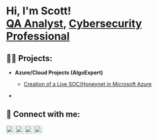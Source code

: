 <h1>Hi, I'm Scott! <br/><a href="https://github.com/ssatterfi">QA Analyst</a>, <a href="https://www.linkedin.com/in/scott-satterfield-pcm/">Cybersecurity Professional</a>  

<h2>👨‍💻 Projects:</h2>

- <b>Azure/Cloud Projects (AlgoExpert)</b>
  - [Creation of a Live SOC/Honeynet in Microsoft Azure](https://github.com/ssatterfi/Cloud-Azure-SOC)

  
- <b></b>
  
<h2> 🤳 Connect with me:</h2>

[<img align="left" alt="ScottSatterfield | YouTube" width="22px" src="https://cdn.jsdelivr.net/npm/simple-icons@v3/icons/youtube.svg" />][youtube]
[<img align="left" alt="ScottSatterfield | Twitter" width="22px" src="https://cdn.jsdelivr.net/npm/simple-icons@v3/icons/twitter.svg" />][twitter]
[<img align="left" alt="ScottSatterfield | LinkedIn" width="22px" src="https://cdn.jsdelivr.net/npm/simple-icons@v3/icons/linkedin.svg" />][linkedin]
[<img align="left" alt="ScottSatterfield | Instagram" width="22px" src="https://cdn.jsdelivr.net/npm/simple-icons@v3/icons/instagram.svg" />][instagram]

  
[twitter]: https://twitter.com/scottesatterfield
[youtube]: https://www.youtube.com/c/scottesatterfield
[instagram]: https://www.instagram.com/scottesatterfield/
[linkedin]: https://linkedin.com/in/scottesatterfield
